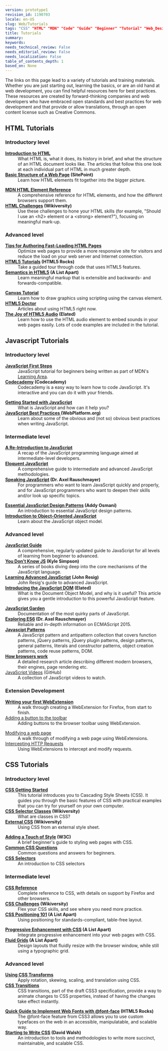 ```yaml
---
version: prototype1
revision_id: 1190703
locale: en-US
slug: Web/Tutorials
tags: "CSS" "HTML" "MDN" "Code" "Guide" "Beginner" "Tutorial" "Web_Design" "JavaScript" "Web Fundamental"
title: Tutorials
summary: 
keywords: 
needs_technical_review: False
needs_editorial_review: False
needs_localization: False
table_of_contents_depth: 1
based_on: None
---
```

<p>The links on this page lead to a variety of tutorials and training materials. Whether you are just starting out, learning the basics, or are an old hand at web development, you can find helpful resources here for best practices. These resources are created by forward-thinking companies and web developers who have embraced open standards and best practices for web development and that provide or allow translations, through an open content license such as Creative Commons.</p>

<h2 class="Documentation" id="Documentation" name="Documentation">HTML Tutorials</h2>

<h3 id="Introductory_level">Introductory level</h3>

<div class="row topicpage-table">
<div class="section">
<dl>
 <dt><strong><a href="/en-US/docs/Web/Guide/HTML/Introduction">Introduction to HTML</a></strong></dt>
 <dd>What HTML is, what it does, its history in brief, and what the structure of an HTML document looks like. The articles that follow this one look at each individual part of HTML in much greater depth.</dd>
 <dt><strong><a href="http://reference.sitepoint.com/html/page-structure" rel="external">Basic Structure of a Web Page</a> (SitePoint)</strong></dt>
 <dd>Learn how HTML elements fit together into the bigger picture.</dd>
</dl>
</div>

<div class="section">
<dl>
 <dt><strong><a href="https://developer.mozilla.org/en-US/docs/HTML/Element">MDN HTML Element Reference</a></strong></dt>
 <dd>A comprehensive reference for HTML elements, and how the different browsers support them.</dd>
 <dt><strong><a href="http://wikiversity.org/wiki/Web_Design/HTML_Challenges" rel="external">HTML Challenges</a> (Wikiversity)</strong></dt>
 <dd>Use these challenges to hone your HTML skills (for example, "Should I use an &lt;h2&gt; element or a &lt;strong&gt; element?"), focusing on meaningful mark-up.</dd>
</dl>
</div>
</div>

<h3 id="Advanced_level">Advanced level</h3>

<div class="row topicpage-table">
<div class="section">
<dl>
 <dt><strong><a href="https://developer.mozilla.org/en-US/docs/Tips_for_Authoring_Fast-loading_HTML_Pages">Tips for Authoring Fast-Loading HTML Pages</a></strong></dt>
 <dd>Optimize web pages to provide a more responsive site for visitors and reduce the load on your web server and Internet connection.</dd>
 <dt><strong><a href="http://www.html5rocks.com/tutorials/" rel="external">HTML5 Tutorials</a> (HTML5 Rocks)</strong></dt>
 <dd>Take a guided tour through code that uses HTML5 features.</dd>
 <dt><strong><a href="http://www.alistapart.com/articles/semanticsinhtml5/" rel="external">Semantics in HTML5</a> (A List Apart)</strong></dt>
 <dd>Learn meaningful markup that is extensible and backwards- and forwards-compatible.</dd>
</dl>
</div>

<div class="section">
<dl>
 <dt><strong><a href="https://developer.mozilla.org/en-US/docs/Canvas_tutorial">Canvas Tutorial</a></strong></dt>
 <dd>Learn how to draw graphics using scripting using the canvas element.</dd>
 <dt><strong><a href="http://html5doctor.com/" rel="external">HTML5 Doctor</a></strong></dt>
 <dd>Articles about using HTML5 right now.</dd>
 <dt><strong><a href="http://www.elated.com/articles/html5-audio/" rel="external">The Joy of HTML5 Audio</a> (Elated)</strong></dt>
 <dd>Learn how to use the HTML audio element to embed sounds in your web pages easily. Lots of code examples are included in the tutorial.</dd>
</dl>
</div>
</div>

<h2 class="Documentation" id="Documentation" name="Documentation">Javascript Tutorials</h2>

<h3 id="Introductory_level_2">Introductory level</h3>

<div class="row topicpage-table">
<div class="section">
<dl>
 <dt><strong><a href="/en-US/docs/Learn/JavaScript/First_steps">JavaScript First Steps</a></strong></dt>
 <dd>JavaScript tutorial&nbsp;for beginners being written as part of MDN's <a href="/en-US/docs/Learn">Learning Area</a>.</dd>
 <dt><strong><a href="http://www.codecademy.com/">Codecademy</a> (Codecademy)</strong></dt>
 <dd>Codecademy is a easy way to learn how to code JavaScript. It's interactive and you can do it with your friends.</dd>
</dl>
</div>

<div class="section">
<dl>
 <dt><strong><a href="https://developer.mozilla.org/en-US/docs/JavaScript/Getting_Started">Getting Started with JavaScript</a></strong></dt>
 <dd>What is JavaScript and how can it help you?</dd>
 <dt><strong><a href="http://docs.webplatform.org/wiki/tutorials/javascript_best_practices" rel="external">JavaScript Best Practices</a><a href="http://docs.webplatform.org/wiki/tutorials/javascript_best_practices" title="http://docs.webplatform.org/wiki/tutorials/javascript_best_practices"> </a>(WebPlatform.org)</strong></dt>
 <dd>Learn about some of the obvious and (not so) obvious best practices when writing JavaScript.</dd>
</dl>
</div>
</div>

<h3 id="Intermediate_level">Intermediate level</h3>

<div class="row topicpage-table">
<div class="section">
<dl>
 <dt><strong><a href="https://developer.mozilla.org/en-US/docs/A_re-introduction_to_JavaScript">A Re-Introduction to JavaScript</a></strong></dt>
 <dd>A recap of the JavaScript programming language aimed at intermediate-level developers.</dd>
 <dt><strong><a href="http://eloquentjavascript.net/" rel="external">Eloquent JavaScript</a></strong></dt>
 <dd>A comprehensive guide to intermediate and advanced JavaScript methodologies.</dd>
 <dt><strong><a href="http://speakingjs.com/es5/" rel="external">Speaking JavaScript</a> (Dr. Axel Rauschmayer)</strong></dt>
 <dd>For programmers who want to learn JavaScript quickly and properly, and for JavaScript programmers who want to deepen their skills and/or look up specific topics.</dd>
</dl>
</div>

<div class="section">
<dl>
 <dt><strong><a href="http://www.addyosmani.com/resources/essentialjsdesignpatterns/book/" rel="external">Essential JavaScript Design Patterns</a> (Addy Osmani)</strong></dt>
 <dd>An introduction to essential JavaScript design patterns.</dd>
 <dt><strong><a href="https://developer.mozilla.org/en-US/docs/Introduction_to_Object-Oriented_JavaScript">Introduction to Object-Oriented JavaScript</a></strong></dt>
 <dd>Learn about the JavaScript object model.</dd>
</dl>
</div>
</div>

<h3 id="Advanced_level_2">Advanced level</h3>

<div class="row topicpage-table">
<div class="section">
<dl>
 <dt><strong><a href="https://developer.mozilla.org/en-US/docs/JavaScript/Guide">JavaScript Guide</a></strong></dt>
 <dd>A comprehensive, regularly updated guide to JavaScript for all levels of learning from beginner to advanced.</dd>
 <dt><strong><a href="https://github.com/getify/You-Dont-Know-JS" rel="external">You Don't Know JS</a> (Kyle Simpson)</strong></dt>
 <dd>A series of books diving deep into the core mechanisms of the JavaScript language.</dd>
 <dt><strong><a href="http://ejohn.org/apps/learn/" rel="external">Learning Advanced JavaScript</a> (John Resig)</strong></dt>
 <dd>John Resig's guide to advanced JavaScript.</dd>
 <dt><strong><a href="http://www.elated.com/articles/javascript-dom-intro/" rel="external">Introducing the JavaScript DOM</a> (Elated)</strong></dt>
 <dd>What is the Document Object Model, and why is it useful? This article gives you a gentle introduction to this powerful JavaScript feature.</dd>
</dl>
</div>

<div class="section">
<dl>
 <dt><strong><a href="http://bonsaiden.github.com/JavaScript-Garden/" rel="external">JavaScript Garden</a></strong></dt>
 <dd>Documentation of the most quirky parts of JavaScript.</dd>
 <dt><strong><a href="http://exploringjs.com/es6/" rel="external">Exploring ES6</a> (Dr. Axel Rauschmayer)</strong></dt>
 <dd>Reliable and in-depth information on ECMAScript 2015.</dd>
 <dt><strong><a href="http://shichuan.github.io/javascript-patterns" rel="external">Javascipt Patterns</a></strong></dt>
 <dd>A JavaScript pattern and antipattern collection that covers function patterns, jQuery patterns, jQuery plugin patterns, design patterns, general patterns, literals and constructor patterns, object creation patterns, code reuse patterns, DOM.</dd>
 <dt><strong><a href="http://www.html5rocks.com/en/tutorials/internals/howbrowserswork/">How browsers work</a></strong></dt>
 <dd>A detailed research article describing different modern browsers, their engines, page rendering etc.</dd>
 <dt><a href="https://github.com/bolshchikov/js-must-watch">JavaScript Videos</a>&nbsp;(GitHub)</dt>
 <dd>A collection of JavaScript videos to watch.</dd>
</dl>
</div>
</div>

<h3 id="Extension_Development">Extension Development</h3>

<div class="row topicpage-table" style="width: 100%;">
<div class="section">
<dl>
 <dt><strong><a href="/en-US/docs/Mozilla/Add-ons/WebExtensions/Your_first_WebExtension">Writing your first WebExtension</a></strong></dt>
 <dd>A walk through creating a WebExtension for Firefox, from start to finish.</dd>
 <dt><a href="/en-US/docs/Mozilla/Add-ons/WebExtensions/Add_a_button_to_the_toolbar">Adding a button to the toolbar</a></dt>
 <dd>Adding buttons to the browser toolbar using WebExtension.</dd>
</dl>
</div>

<div class="section">
<dl>
 <dt><a href="/en-US/docs/Mozilla/Add-ons/WebExtensions/Modify_a_web_page">Modifying a web page</a></dt>
 <dd>A walk through of modifying a web page using WebExtensions.</dd>
 <dt><a href="/en-US/docs/Mozilla/Add-ons/WebExtensions/Intercept_HTTP_requests">Intercepting HTTP Requests</a></dt>
 <dd>Using WebExtensions to intercept and modify requests.</dd>
</dl>
</div>
</div>

<h2 class="Documentation" id="Documentation" name="Documentation">CSS Tutorials</h2>

<h3 id="Introductory_level_3">Introductory level</h3>

<div class="row topicpage-table">
<div class="section">
<dl>
 <dt><strong><a href="https://developer.mozilla.org/en-US/docs/CSS/Getting_Started">CSS Getting Started</a></strong></dt>
 <dd>This tutorial introduces you to Cascading Style Sheets (CSS). It guides you through the basic features of CSS with practical examples that you can try for yourself on your own computer.</dd>
 <dt><strong><a href="http://en.wikiversity.org/wiki/Web_Design/CSS_Classes" rel="external">CSS Selector Classes</a> (Wikiversity)</strong></dt>
 <dd>What are classes in CSS?</dd>
 <dt><strong><a href="http://en.wikiversity.org/wiki/Web_Design/External_CSS" rel="external">External CSS</a> (Wikiversity)</strong></dt>
 <dd>Using CSS from an external style sheet.</dd>
</dl>
</div>

<div class="section">
<dl>
 <dt><strong><a href="http://www.w3.org/MarkUp/Guide/Style" rel="external">Adding a Touch of Style</a> (W3C)</strong></dt>
 <dd>A brief beginner's guide to styling web pages with CSS.</dd>
 <dt><strong><a href="https://developer.mozilla.org/en-US/docs/Common_CSS_Questions">Common CSS Questions</a></strong></dt>
 <dd>Common questions and answers for beginners.</dd>
 <dt><strong><a href="https://developer.mozilla.org/en-US/docs/Web/Guide/CSS/Getting_started/Selectors" title="http://codeavengers.com/">CSS Selectors</a></strong></dt>
 <dd>An introduction to CSS selectors</dd>
</dl>
</div>
</div>

<h3 id="Intermediate_level_2">Intermediate level</h3>

<div class="row topicpage-table" style="width: 100%;">
<div class="section">
<dl>
 <dt><strong><a href="https://developer.mozilla.org/en-US/docs/CSS/CSS_Reference">CSS Reference</a></strong></dt>
 <dd>Complete reference to CSS, with details on support by Firefox and other browsers.</dd>
 <dt><strong><a href="http://en.wikiversity.org/wiki/Web_Design/CSS_challenges" rel="external">CSS Challenges</a> (Wikiversity)</strong></dt>
 <dd>Flex your CSS skills, and see where you need more practice.</dd>
 <dt><strong><a href="http://www.alistapart.com/articles/css-positioning-101/" rel="external">CSS Positioning 101</a> (A List Apart)</strong></dt>
 <dd>Using positioning for standards-compliant, table-free layout.</dd>
</dl>
</div>

<div class="section">
<dl>
 <dt><strong><a href="http://www.alistapart.com/articles/progressiveenhancementwithcss/" rel="external">Progressive Enhancement with CSS</a> (A List Apart)</strong></dt>
 <dd>Integrate progressive enhancement into your web pages with CSS.</dd>
 <dt><strong><a href="http://www.alistapart.com/articles/fluidgrids/" rel="external">Fluid Grids</a> (A List Apart)</strong></dt>
 <dd>Design layouts that fluidly resize with the browser window, while still using a typographic grid.</dd>
</dl>
</div>
</div>

<h3 id="Advanced_level_3">Advanced level</h3>

<div class="row topicpage-table">
<div class="section">
<dl>
 <dt><strong><a href="https://developer.mozilla.org/en-US/docs/CSS/Using_CSS_transforms">Using CSS Transforms</a></strong></dt>
 <dd>Apply rotation, skewing, scaling, and translation using CSS.</dd>
 <dt><strong><a href="https://developer.mozilla.org/en-US/docs/CSS/CSS_transitions">CSS Transitions</a></strong></dt>
 <dd>CSS transitions, part of the draft CSS3 specification, provide a way to animate changes to CSS properties, instead of having the changes take effect instantly.</dd>
</dl>
</div>

<div class="section">
<dl>
 <dt><strong><a href="http://www.html5rocks.com/tutorials/webfonts/quick/" rel="external">Quick Guide to Implement Web Fonts with @font-face</a> (HTML5 Rocks)</strong></dt>
 <dd>The @font-face feature from CSS3 allows you to use custom typefaces on the web in an accessible, manipulatable, and scalable way.</dd>
 <dt><strong><a href="http://davidwalsh.name/starting-css" rel="external">Starting to Write CSS</a> (David Walsh)</strong></dt>
 <dd>An introduction to tools and methodologies to write more succinct, maintainable, and scalable CSS.</dd>
</dl>
</div>
</div>

